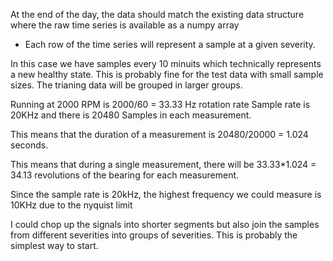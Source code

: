 At the end of the day, the data should match the existing data structure where the raw time series is available as a numpy array
* Each row of the time series will represent a sample at a given severity.

In this case we have samples every 10 minuits which technically represents a new healthy state.
This is probably fine for the test data with small sample sizes.
The trianing data will be grouped in larger groups.

Running at 2000 RPM is 2000/60 = 33.33 Hz rotation rate
Sample rate is 20KHz and there is 20480 Samples in each measurement.

This means that the duration of a measurement is 20480/20000 = 1.024 seconds.

This means that during a single measurement, there will be 33.33*1.024 = 34.13 revolutions of the bearing for each measurement.

Since the sample rate is 20kHz, the highest frequency we could measure is 10KHz due to the nyquist limit 

I could chop up the signals into shorter segments but also join the samples from different severities into groups of severities. This is probably the simplest way to start.